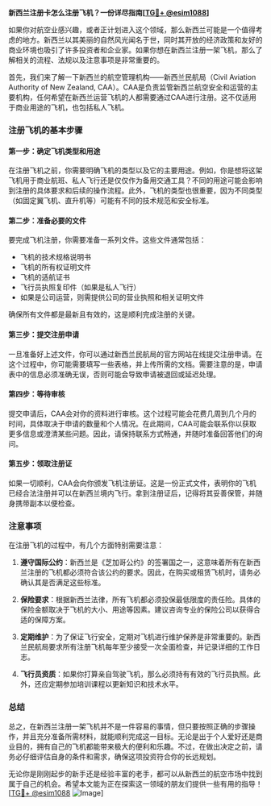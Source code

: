 **新西兰注册卡怎么注册飞机？一份详尽指南[[TG💪+ @esim1088](https://t.me/s/esim1088)]**

如果你对航空业感兴趣，或者正计划进入这个领域，那么新西兰可能是一个值得考虑的地方。新西兰以其美丽的自然风光闻名于世，同时其开放的经济政策和友好的商业环境也吸引了许多投资者和企业家。如果你想在新西兰注册一架飞机，那么了解相关的流程、法规以及注意事项是非常重要的。

首先，我们来了解一下新西兰的航空管理机构——新西兰民航局（Civil Aviation Authority of New Zealand, CAA）。CAA是负责监管新西兰航空安全和运营的主要机构，任何希望在新西兰运营飞机的人都需要通过CAA进行注册。这不仅适用于商业用途的飞机，也包括私人飞机。

### 注册飞机的基本步骤

#### 第一步：确定飞机类型和用途
在注册飞机之前，你需要明确飞机的类型以及它的主要用途。例如，你是想将这架飞机用于商业航班、私人飞行还是仅仅作为备用交通工具？不同的用途可能会影响到注册的具体要求和后续的操作流程。此外，飞机的类型也很重要，因为不同类型（如固定翼飞机、直升机等）可能有不同的技术规范和安全标准。

#### 第二步：准备必要的文件
要完成飞机注册，你需要准备一系列文件。这些文件通常包括：
- 飞机的技术规格说明书
- 飞机的所有权证明文件
- 飞机的适航证书
- 飞行员执照复印件（如果是私人飞行）
- 如果是公司运营，则需提供公司的营业执照和相关证明文件

确保所有文件都是最新且有效的，这是顺利完成注册的关键。

#### 第三步：提交注册申请
一旦准备好上述文件，你可以通过新西兰民航局的官方网站在线提交注册申请。在这个过程中，你可能需要填写一些表格，并上传所需的文档。需要注意的是，申请表中的信息必须准确无误，否则可能会导致申请被退回或延迟处理。

#### 第四步：等待审核
提交申请后，CAA会对你的资料进行审核。这个过程可能会花费几周到几个月的时间，具体取决于申请的数量和个人情况。在此期间，CAA可能会联系你以获取更多信息或澄清某些问题。因此，请保持联系方式畅通，并随时准备回答他们的询问。

#### 第五步：领取注册证
如果一切顺利，CAA会向你颁发飞机注册证。这是一份正式文件，表明你的飞机已经合法注册并可以在新西兰境内飞行。拿到注册证后，记得将其妥善保管，并随身携带副本以便检查。

### 注意事项

在注册飞机的过程中，有几个方面特别需要注意：

1. **遵守国际公约**：新西兰是《芝加哥公约》的签署国之一，这意味着所有在新西兰注册的飞机都必须符合该公约的要求。因此，在购买或租赁飞机时，请务必确认其是否满足这些标准。

2. **保险要求**：根据新西兰法律，所有飞机都必须投保最低限度的责任险。具体的保险金额取决于飞机的大小、用途等因素。建议咨询专业的保险公司以获得合适的保障方案。

3. **定期维护**：为了保证飞行安全，定期对飞机进行维护保养是非常重要的。新西兰民航局要求所有注册飞机每年至少接受一次全面检查，并记录详细的工作日志。

4. **飞行员资质**：如果你打算亲自驾驶飞机，那么必须持有有效的飞行员执照。此外，还应定期参加培训课程以更新知识和技术水平。

### 总结

总之，在新西兰注册一架飞机并不是一件容易的事情，但只要按照正确的步骤操作，并且充分准备所需材料，就能顺利完成这一目标。无论是出于个人爱好还是商业目的，拥有自己的飞机都能带来极大的便利和乐趣。不过，在做出决定之前，请务必仔细评估自身的条件和需求，确保这项投资符合你的长远规划。

无论你是刚刚起步的新手还是经验丰富的老手，都可以从新西兰的航空市场中找到属于自己的机会。希望本文能为正在探索这一领域的朋友们提供一些有用的指导！[[TG💪+ @esim1088](https://t.me/s/esim1088) ![Image](https://i.postimg.cc/4NQfJmqS/Snipaste-2025-05-13-00-14-12.png)]